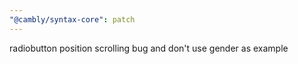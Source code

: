 ```yaml
---
"@cambly/syntax-core": patch
---
```


radiobutton position scrolling bug and don't use gender as example
